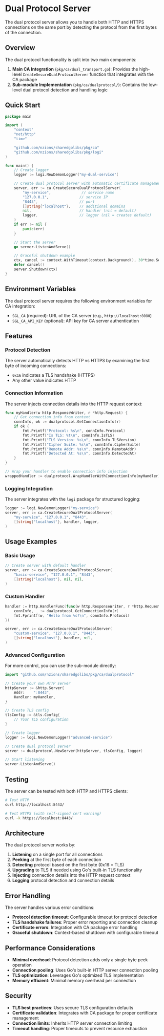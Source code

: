 # Dual Protocol Server

The dual protocol server allows you to handle both HTTP and HTTPS connections on the same port by detecting the protocol from the first bytes of the connection.

## Overview

The dual protocol functionality is split into two main components:

1. **Main CA Integration** (`pkg/ca/dual_transport.go`): Provides the high-level `CreateSecureDualProtocolServer` function that integrates with the CA package
2. **Sub-module Implementation** (`pkg/ca/dualprotocol/`): Contains the low-level dual protocol detection and handling logic

## Quick Start

```go
package main

import (
    "context"
    "net/http"
    "time"

    "github.com/nzions/sharedgolibs/pkg/ca"
    "github.com/nzions/sharedgolibs/pkg/logi"
)

func main() {
    // Create logger
    logger := logi.NewDemonLogger("my-dual-service")

    // Create dual protocol server with automatic certificate management
    server, err := ca.CreateSecureDualProtocolServer(
        "my-service",              // service name
        "127.0.0.1",              // service IP
        "8443",                   // port
        []string{"localhost"},    // additional domains
        nil,                      // handler (nil = default)
        logger,                   // logger (nil = creates default)
    )
    if err != nil {
        panic(err)
    }

    // Start the server
    go server.ListenAndServe()

    // Graceful shutdown example
    ctx, cancel := context.WithTimeout(context.Background(), 30*time.Second)
    defer cancel()
    server.Shutdown(ctx)
}
```

## Environment Variables

The dual protocol server requires the following environment variables for CA integration:

- `SGL_CA` (required): URL of the CA server (e.g., `http://localhost:8080`)
- `SGL_CA_API_KEY` (optional): API key for CA server authentication

## Features

### Protocol Detection

The server automatically detects HTTP vs HTTPS by examining the first byte of incoming connections:
- `0x16` indicates a TLS handshake (HTTPS)
- Any other value indicates HTTP

### Connection Information

The server injects connection details into the HTTP request context:

```go
func myHandler(w http.ResponseWriter, r *http.Request) {
    // Get connection info from context
    connInfo, ok := dualprotocol.GetConnectionInfo(r)
    if ok {
        fmt.Printf("Protocol: %s\n", connInfo.Protocol)
        fmt.Printf("Is TLS: %t\n", connInfo.IsTLS)
        fmt.Printf("TLS Version: %s\n", connInfo.TLSVersion)
        fmt.Printf("Cipher Suite: %s\n", connInfo.CipherSuite)
        fmt.Printf("Remote Addr: %s\n", connInfo.RemoteAddr)
        fmt.Printf("Detected At: %s\n", connInfo.DetectedAt)
    }
}

// Wrap your handler to enable connection info injection
wrappedHandler := dualprotocol.WrapHandlerWithConnectionInfo(myHandler)
```

### Logging Integration

The server integrates with the `logi` package for structured logging:

```go
logger := logi.NewDemonLogger("my-service")
server, err := ca.CreateSecureDualProtocolServer(
    "my-service", "127.0.0.1", "8443", 
    []string{"localhost"}, handler, logger,
)
```

## Usage Examples

### Basic Usage

```go
// Create server with default handler
server, err := ca.CreateSecureDualProtocolServer(
    "basic-service", "127.0.0.1", "8443", 
    []string{"localhost"}, nil, nil,
)
```

### Custom Handler

```go
handler := http.HandlerFunc(func(w http.ResponseWriter, r *http.Request) {
    connInfo, _ := dualprotocol.GetConnectionInfo(r)
    fmt.Fprintf(w, "Hello from %s!\n", connInfo.Protocol)
})

server, err := ca.CreateSecureDualProtocolServer(
    "custom-service", "127.0.0.1", "8443", 
    []string{"localhost"}, handler, nil,
)
```

### Advanced Configuration

For more control, you can use the sub-module directly:

```go
import "github.com/nzions/sharedgolibs/pkg/ca/dualprotocol"

// Create your own HTTP server
httpServer := &http.Server{
    Addr:    ":8443",
    Handler: myHandler,
}

// Create TLS config
tlsConfig := &tls.Config{
    // Your TLS configuration
}

// Create logger
logger := logi.NewDemonLogger("advanced-service")

// Create dual protocol server
server := dualprotocol.NewServer(httpServer, tlsConfig, logger)

// Start listening
server.ListenAndServe()
```

## Testing

The server can be tested with both HTTP and HTTPS clients:

```bash
# Test HTTP
curl http://localhost:8443/

# Test HTTPS (with self-signed cert warning)
curl -k https://localhost:8443/
```

## Architecture

The dual protocol server works by:

1. **Listening** on a single port for all connections
2. **Peeking** at the first byte of each connection
3. **Detecting** protocol based on the first byte (0x16 = TLS)
4. **Upgrading** to TLS if needed using Go's built-in TLS functionality
5. **Injecting** connection details into the HTTP request context
6. **Logging** protocol detection and connection details

## Error Handling

The server handles various error conditions:

- **Protocol detection timeout**: Configurable timeout for protocol detection
- **TLS handshake failures**: Proper error reporting and connection cleanup
- **Certificate errors**: Integration with CA package error handling
- **Graceful shutdown**: Context-based shutdown with configurable timeout

## Performance Considerations

- **Minimal overhead**: Protocol detection adds only a single byte peek operation
- **Connection pooling**: Uses Go's built-in HTTP server connection pooling
- **TLS optimization**: Leverages Go's optimized TLS implementation
- **Memory efficient**: Minimal memory overhead per connection

## Security

- **TLS best practices**: Uses secure TLS configuration defaults
- **Certificate validation**: Integrates with CA package for proper certificate management
- **Connection limits**: Inherits HTTP server connection limiting
- **Timeout handling**: Proper timeouts to prevent resource exhaustion
